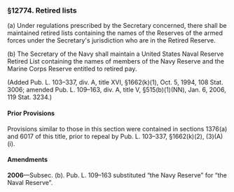 ### §12774. Retired lists ###

(a) Under regulations prescribed by the Secretary concerned, there shall be maintained retired lists containing the names of the Reserves of the armed forces under the Secretary's jurisdiction who are in the Retired Reserve.

(b) The Secretary of the Navy shall maintain a United States Naval Reserve Retired List containing the names of members of the Navy Reserve and the Marine Corps Reserve entitled to retired pay.

(Added Pub. L. 103–337, div. A, title XVI, §1662(k)(1), Oct. 5, 1994, 108 Stat. 3006; amended Pub. L. 109–163, div. A, title V, §515(b)(1)(NN), Jan. 6, 2006, 119 Stat. 3234.)

#### Prior Provisions ####

Provisions similar to those in this section were contained in sections 1376(a) and 6017 of this title, prior to repeal by Pub. L. 103–337, §1662(k)(2), (3)(A)(i).

#### Amendments ####

**2006**—Subsec. (b). Pub. L. 109–163 substituted “the Navy Reserve” for “the Naval Reserve”.